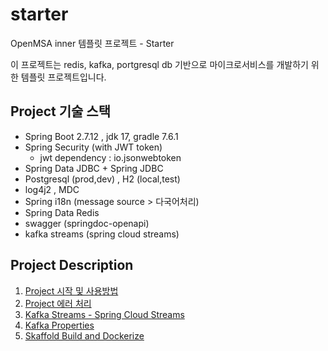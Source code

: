# starter
OpenMSA inner 템플릿 프로젝트 - Starter

이 프로젝트는 redis, kafka, portgresql db 기반으로 마이크로서비스를 개발하기 위한 템플릿 프로젝트입니다.

## Project 기술 스택
- Spring Boot 2.7.12 , jdk 17, gradle 7.6.1
- Spring Security (with JWT token)
  - jwt dependency : io.jsonwebtoken
- Spring Data JDBC + Spring JDBC
- Postgresql (prod,dev) , H2 (local,test)
- log4j2 , MDC
- Spring i18n (message source > 다국어처리)
- Spring Data Redis
- swagger (springdoc-openapi)
- kafka streams (spring cloud streams)

## Project Description
1. [Project 시작 및 사용방법](md/01-project-start.md)
2. [Project 에러 처리](/md/02-project-error.md)
3. [Kafka Streams - Spring Cloud Streams](/md/03-kafka-streams.md)
4. [Kafka Properties](/md/04-kafka-properties.md)
5. [Skaffold Build and Dockerize](/md/05-skaffold-and-kustomize.md)